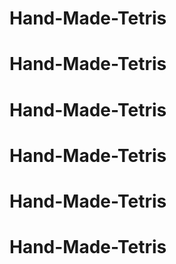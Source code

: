 # Hand-Made-Tetris
# Hand-Made-Tetris
# Hand-Made-Tetris
# Hand-Made-Tetris
# Hand-Made-Tetris
# Hand-Made-Tetris
